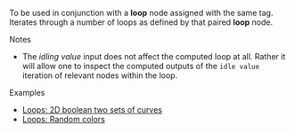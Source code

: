 To be used in conjunction with a **loop** node assigned with the same tag. Iterates through a number of loops as defined by that paired **loop** node.

Notes



* The _idling value_ input does not affect the computed loop at all. Rather it will allow one to inspect the computed outputs of the `idle value` iteration of relevant nodes within the loop.

Examples



* [Loops: 2D boolean two sets of curves](https://creator.trimble.com/graph?assetURI=whp:0892473a-e280-4dbf-8186-752079bef11e&version=latest)
* [Loops: Random colors](https://creator.trimble.com/graph?assetURI=whp:d1ff11e5-3999-40b1-bd15-680d8d3a91d0&version=latest)